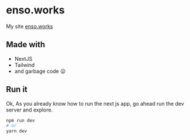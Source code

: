 # enso.works

My site [enso.works](https://enso.works "personal blog")

## Made with

- NextJS
- Tailwind
- and garbage code 😛

## Run it

Ok, As you already know how to run the next js app,
go ahead run the dev server and explore.

```bash
npm run dev
# or
yarn dev
```
